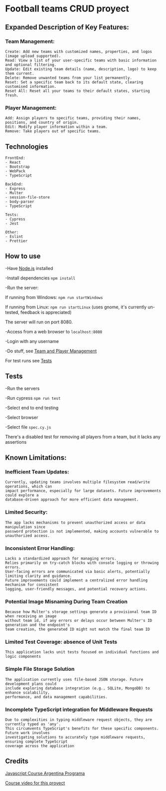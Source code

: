 # Football teams CRUD proyect

## Expanded Description of Key Features: <a name="team-management"></a>

### Team Management:

    Create: Add new teams with customized names, properties, and logos (image upload supported).
    Read: View a list of your user-specific teams with basic information and optional filtering.
    Update: Edit existing team details (name, description, logo) to keep them current.
    Delete: Remove unwanted teams from your list permanently.
    Reset: Set a specific team back to its default state, clearing customised information.
    Reset All: Reset all your teams to their default states, starting fresh.

### Player Management:
    
    Add: Assign players to specific teams, providing their names, positions, and country of origin.
    Edit: Modify player information within a team.
    Remove: Take players out of specific teams.

## Technologies

    FrontEnd:
    - React
    - Bootstrap
    - WebPack
    - TypeScript

    BackEnd:
    - Express
    - Multer
    - session-file-store
    - body-parser
    - TypeScript

    Tests:
    - Cypress
    - Jest

    Other:
    - Eslint
    - Prettier
    
## How to use

-Have [Node.js](https://nodejs.org/en) installed

-Install dependencies `npm install`

-Run the server:

If running from Windows: `npm run startWindows`

If running from Linux: `npm run startLinux` (uses gnome, it's currently un-tested, feedback is appreciated)

The server will run on port 8080.

-Access from a web browser to `localhost:8080`

-Login with any username

-Do stuff, see [Team and Player Management](#team-management)

For test runs see [Tests](#tests)

## Tests <a name="tests"></a>

-Run the servers

-Run cypress `npm run test`

-Select end to end testing

-Select browser

-Select file `spec.cy.js`

There's a disabled test for removing all players from a team, but it lacks any assertions

## Known Limitations:

### Inefficient Team Updates:

    Currently, updating teams involves multiple filesystem read/write operations, which can
    impact performance, especially for large datasets. Future improvements could explore a
    database-driven approach for more efficient data management.

### Limited Security:

    The app lacks mechanisms to prevent unauthorized access or data manipulation since 
    password protection is not implemented, making accounts vulnerable to unauthorized access.

### Inconsistent Error Handling:

    Lacks a standardized approach for managing errors.
    Relies primarily on try-catch blocks with console logging or throwing errors.
    User-facing errors are communicated via basic alerts, potentially limiting clarity and guidance.
    Future improvements could implement a centralized error handling mechanism for consistent
    logging, user-friendly messages, and potential recovery actions.

### Potential Image Misnaming During Team Creation

    Because how Multer's storage settings generate a provisional team ID when receiving an image
    without team id, if any errors or delays occur between Multer's ID generation and the endpoint's
    team creation, the generated ID might not match the final team ID

### Limited Test Coverage: absence of Unit Tests

    This application lacks unit tests focused on individual functions and logic components

### Simple File Storage Solution

    The application currently uses file-based JSON storage. Future development plans could 
    include exploring database integration (e.g., SQLite, MongoDB) to enhance scalability,
    performance, and data management capabilities.

### Incomplete TypeScript integration for Middleware Requests

    Due to complexities in typing middleware request objects, they are currently typed as 'any'.
    This circumvents TypeScript's benefits for these specific components. Future work involves
    investigating solutions to accurately type middleware requests, ensuring complete TypeScript
    coverage across the application

## Credits
[Javascript Course Argentina Programa](https://argentinaprograma.com/)

[Course video for this proyect](https://www.youtube.com/watch?v=8LxxQeNCu4U&list=PLs73pLtDNXD893LSF8fP-EfZbGWMECmnc&index=17)
